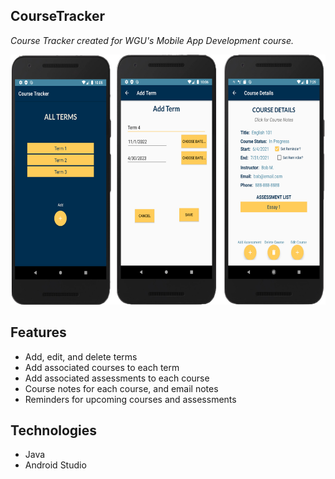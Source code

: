 CourseTracker
-------------
*Course Tracker created for WGU's Mobile App Development course.*

<img src="screen.jpg" width="600" height="400">
<meta 
  property=”og:title”
  content=”Course Tracker” 
/>
<meta 
  name=”image” 
  property=”og:image” 
  content=”%PUBLIC_URL%/screen.jpg” 
/>
<meta 
  name=”author” 
  content=”Yvonne King” 
/>
<meta 
  property=”og:description” 
  content=”WGU Mobile app development course“
/>
<meta 
  property=”og:url” 
  content=”https://example.com" 
/>


Features
--------
- Add, edit, and delete terms 
- Add associated courses to each term
- Add associated assessments to each course
- Course notes for each course, and email notes 
- Reminders for upcoming courses and assessments

Technologies
---------
- Java
- Android Studio

